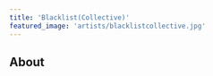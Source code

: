 ```yaml
---
title: 'Blacklist(Collective)'
featured_image: 'artists/blacklistcollective.jpg'
---
```


## About


